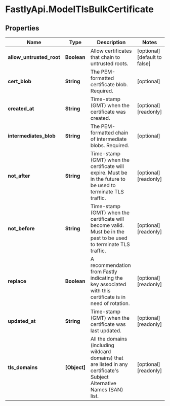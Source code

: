 # FastlyApi.ModelTlsBulkCertificate

## Properties

Name | Type | Description | Notes
------------ | ------------- | ------------- | -------------
**allow_untrusted_root** | **Boolean** | Allow certificates that chain to untrusted roots. | [optional] [default to false]
**cert_blob** | **String** | The PEM-formatted certificate blob. Required. | [optional] 
**created_at** | **String** | Time-stamp (GMT) when the certificate was created. | [optional] [readonly] 
**intermediates_blob** | **String** | The PEM-formatted chain of intermediate blobs. Required. | [optional] 
**not_after** | **String** | Time-stamp (GMT) when the certificate will expire. Must be in the future to be used to terminate TLS traffic. | [optional] [readonly] 
**not_before** | **String** | Time-stamp (GMT) when the certificate will become valid. Must be in the past to be used to terminate TLS traffic. | [optional] [readonly] 
**replace** | **Boolean** | A recommendation from Fastly indicating the key associated with this certificate is in need of rotation. | [optional] [readonly] 
**updated_at** | **String** | Time-stamp (GMT) when the certificate was last updated. | [optional] [readonly] 
**tls_domains** | **[Object]** | All the domains (including wildcard domains) that are listed in any certificate&#39;s Subject Alternative Names (SAN) list. | [optional] [readonly] 


